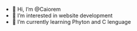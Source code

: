 - 👋 Hi, I’m @Caiorem
- 👀 I’m interested in website development
- 🌱 I’m currently learning Phyton and C lenguage

<!---
Caiorem/Caiorem is a ✨ special ✨ repository because its `README.md` (this file) appears on your GitHub profile.
You can click the Preview link to take a look at your changes.
--->
